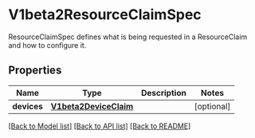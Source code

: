 # V1beta2ResourceClaimSpec

ResourceClaimSpec defines what is being requested in a ResourceClaim and how to configure it.

## Properties
Name | Type | Description | Notes
------------ | ------------- | ------------- | -------------
**devices** | [**V1beta2DeviceClaim**](V1beta2DeviceClaim.md) |  | [optional] 

[[Back to Model list]](../README.md#documentation-for-models) [[Back to API list]](../README.md#documentation-for-api-endpoints) [[Back to README]](../README.md)


